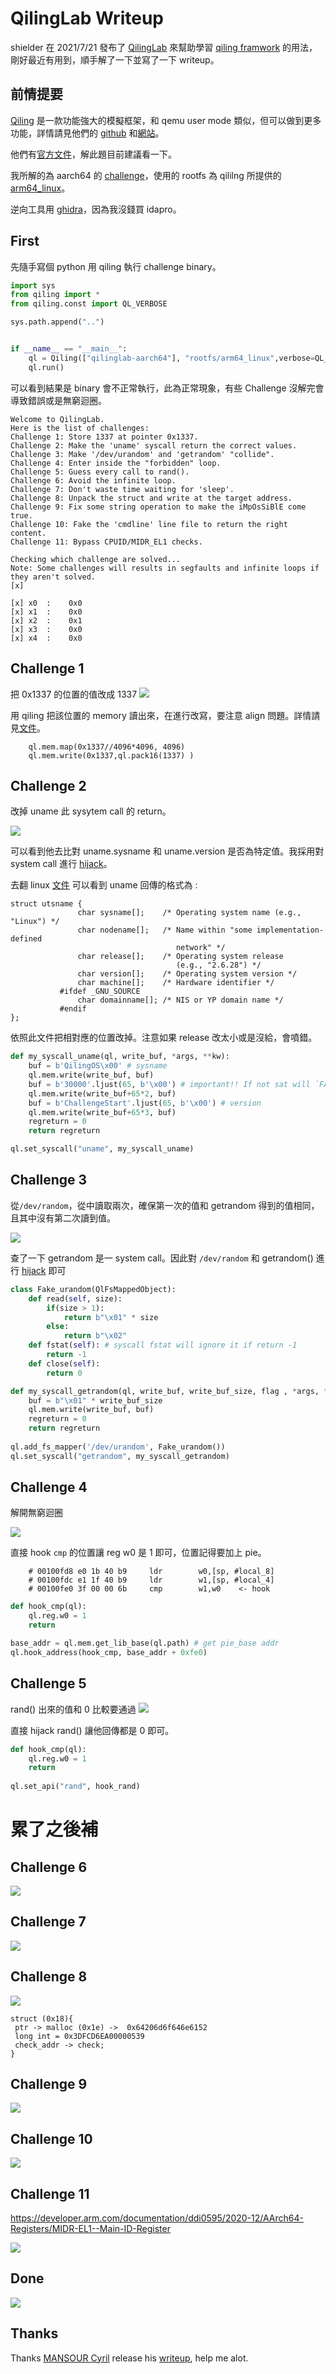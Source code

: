 # QilingLab Writeup

shielder 在 2021/7/21 發布了 [QilingLab](https://www.shielder.it/blog/2021/07/qilinglab-release/) 來幫助學習 [qiling framwork](https://github.com/qilingframework/qiling) 的用法，剛好最近有用到，順手解了一下並寫了一下 writeup。

## 前情提要
[Qiling](https://github.com/qilingframework/qiling) 是一款功能強大的模擬框架，和 qemu user mode 類似，但可以做到更多功能，詳情請見他們的 [github](https://github.com/qilingframework/qiling) 和[網站](https://qiling.io/)。

他們有[官方文件](https://docs.qiling.io/en/latest/)，解此題目前建議看一下。

我所解的為 aarch64 的 [challenge](https://www.shielder.it/blog/2021/07/qilinglab-release/
)，使用的 rootfs 為 qililng 所提供的 [arm64_linux](https://github.com/qilingframework/rootfs
)。

逆向工具用 [ghidra](https://ghidra-sre.org/)，因為我沒錢買 idapro。


## First

先隨手寫個 python 用 qiling 執行 challenge binary。

```python
import sys
from qiling import *
from qiling.const import QL_VERBOSE

sys.path.append("..")


if __name__ == "__main__":
    ql = Qiling(["qilinglab-aarch64"], "rootfs/arm64_linux",verbose=QL_VERBOSE.OFF)
    ql.run()

```

可以看到結果是 binary 會不正常執行，此為正常現象，有些 Challenge 沒解完會導致錯誤或是無窮迴圈。

```
Welcome to QilingLab.
Here is the list of challenges:
Challenge 1: Store 1337 at pointer 0x1337.
Challenge 2: Make the 'uname' syscall return the correct values.
Challenge 3: Make '/dev/urandom' and 'getrandom' "collide".
Challenge 4: Enter inside the "forbidden" loop.
Challenge 5: Guess every call to rand().
Challenge 6: Avoid the infinite loop.
Challenge 7: Don't waste time waiting for 'sleep'.
Challenge 8: Unpack the struct and write at the target address.
Challenge 9: Fix some string operation to make the iMpOsSiBlE come true.
Challenge 10: Fake the 'cmdline' line file to return the right content.
Challenge 11: Bypass CPUID/MIDR_EL1 checks.

Checking which challenge are solved...
Note: Some challenges will results in segfaults and infinite loops if they aren't solved.
[x]	

[x]	x0	:	 0x0
[x]	x1	:	 0x0
[x]	x2	:	 0x1
[x]	x3	:	 0x0
[x]	x4	:	 0x0

```

## Challenge  1
把 0x1337 的位置的值改成 1337
![](https://i.imgur.com/WmHLBSY.png)

用 qiling 把該位置的 memory 讀出來，在進行改寫，要注意 align 問題。詳情請見[文件](https://docs.qiling.io/en/latest/memory/)。

```
    ql.mem.map(0x1337//4096*4096, 4096)
    ql.mem.write(0x1337,ql.pack16(1337) )

```
## Challenge 2
改掉 uname 此 sysytem call 的 return。

![](https://i.imgur.com/FelecVT.png)

可以看到他去比對 uname.sysname 和 uname.version 是否為特定值。我採用對 system call 進行 [hijack](https://docs.qiling.io/en/latest/hijack/)。

去翻 linux [文件](https://man7.org/linux/man-pages/man2/uname.2.html) 可以看到 uname 回傳的格式為 :
```
struct utsname {
               char sysname[];    /* Operating system name (e.g., "Linux") */
               char nodename[];   /* Name within "some implementation-defined
                                     network" */
               char release[];    /* Operating system release
                                     (e.g., "2.6.28") */
               char version[];    /* Operating system version */
               char machine[];    /* Hardware identifier */
           #ifdef _GNU_SOURCE
               char domainname[]; /* NIS or YP domain name */
           #endif
};
```

依照此文件把相對應的位置改掉。注意如果 release 改太小或是沒給，會噴錯。

```python
def my_syscall_uname(ql, write_buf, *args, **kw):
    buf = b'QilingOS\x00' # sysname
    ql.mem.write(write_buf, buf)
    buf = b'30000'.ljust(65, b'\x00') # important!! If not sat will `FATAL: kernel too old`
    ql.mem.write(write_buf+65*2, buf)
    buf = b'ChallengeStart'.ljust(65, b'\x00') # version
    ql.mem.write(write_buf+65*3, buf)
    regreturn = 0
    return regreturn

ql.set_syscall("uname", my_syscall_uname)
```




## Challenge 3
從`/dev/random`，從中讀取兩次，確保第一次的值和 getrandom 得到的值相同，且其中沒有第二次讀到值。

![](https://i.imgur.com/ZpxCW2z.png)

查了一下 getrandom 是一 system call。因此對 `/dev/random` 和 getrandom() 進行 [hijack](https://docs.qiling.io/en/latest/hijack/) 即可

```python
class Fake_urandom(QlFsMappedObject):
    def read(self, size):
        if(size > 1):
            return b"\x01" * size
        else:
            return b"\x02"
    def fstat(self): # syscall fstat will ignore it if return -1
        return -1
    def close(self):
        return 0

def my_syscall_getrandom(ql, write_buf, write_buf_size, flag , *args, **kw):
    buf = b"\x01" * write_buf_size
    ql.mem.write(write_buf, buf)
    regreturn = 0
    return regreturn
    
ql.add_fs_mapper('/dev/urandom', Fake_urandom())
ql.set_syscall("getrandom", my_syscall_getrandom)
```


## Challenge 4
解開無窮迴圈

![](https://i.imgur.com/BQSbfOm.png)

直接 hook `cmp` 的位置讓 reg w0 是 1 即可，位置記得要加上 pie。

```
    # 00100fd8 e0 1b 40 b9     ldr        w0,[sp, #local_8]
    # 00100fdc e1 1f 40 b9     ldr        w1,[sp, #local_4]
    # 00100fe0 3f 00 00 6b     cmp        w1,w0    <- hook         
```

```python
def hook_cmp(ql):
    ql.reg.w0 = 1
    return

base_addr = ql.mem.get_lib_base(ql.path) # get pie_base addr
ql.hook_address(hook_cmp, base_addr + 0xfe0)
```

## Challenge 5
rand() 出來的值和 0 比較要通過
![](https://i.imgur.com/HowFwVM.png)

直接 hijack rand() 讓他回傳都是 0 即可。

```python
def hook_cmp(ql):
    ql.reg.w0 = 1
    return
    
ql.set_api("rand", hook_rand)

```
# 累了之後補
## Challenge 6
![](https://i.imgur.com/wfK2XV0.png)
## Challenge 7
![](https://i.imgur.com/re9QVoa.png)
## Challenge 8
![](https://i.imgur.com/eDINYNq.png)

```
struct (0x18){ 
 ptr -> malloc (0x1e) ->  0x64206d6f646e6152
 long int = 0x3DFCD6EA00000539
 check_addr -> check;
}  
```

## Challenge 9
![](https://i.imgur.com/DmjFuFw.png)
## Challenge 10
![](https://i.imgur.com/gXu6jxO.png)
## Challenge 11
https://developer.arm.com/documentation/ddi0595/2020-12/AArch64-Registers/MIDR-EL1--Main-ID-Register

![](https://i.imgur.com/phrLOoU.png)

## Done
![](https://i.imgur.com/THCInVp.png)

## Thanks
Thanks [MANSOUR Cyril]() release his [writeup](https://joansivion.github.io/qilinglabs/), help me alot.
